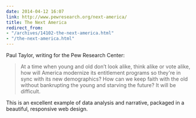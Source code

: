```yaml
---
date: 2014-04-12 16:07
link: http://www.pewresearch.org/next-america/
title: The Next America
redirect_from:
- "/archives/14102-the-next-america.html"
- "/the-next-america.html"
---
```



Paul Taylor, writing for the Pew Research Center: 

> At a time when young and old don’t look alike, think alike or vote alike, how will America modernize its entitlement programs so they're in sync with its new demographics? How can we keep faith with the old without bankrupting the young and starving the future? It will be difficult.

This is an excellent example of data analysis and narrative, packaged in a beautiful, responsive web design. 
